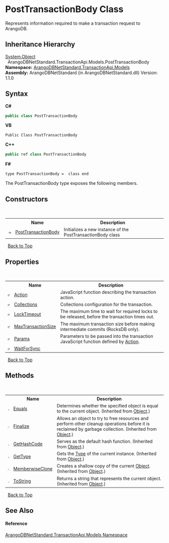 # PostTransactionBody Class
 

Represents information required to make a transaction request to ArangoDB.


## Inheritance Hierarchy
<a href="https://docs.microsoft.com/dotnet/api/system.object" target="_blank" rel="noopener noreferrer">System.Object</a><br />&nbsp;&nbsp;ArangoDBNetStandard.TransactionApi.Models.PostTransactionBody<br />
**Namespace:**&nbsp;<a href="11a5cf74-6bc1-28c9-ea61-87f0e62011a0">ArangoDBNetStandard.TransactionApi.Models</a><br />**Assembly:**&nbsp;ArangoDBNetStandard (in ArangoDBNetStandard.dll) Version: 1.1.0

## Syntax

**C#**<br />
``` C#
public class PostTransactionBody
```

**VB**<br />
``` VB
Public Class PostTransactionBody
```

**C++**<br />
``` C++
public ref class PostTransactionBody
```

**F#**<br />
``` F#
type PostTransactionBody =  class end
```

The PostTransactionBody type exposes the following members.


## Constructors
&nbsp;<table><tr><th></th><th>Name</th><th>Description</th></tr><tr><td>![Public method](media/pubmethod.gif "Public method")</td><td><a href="62cef29d-b97a-7fad-828b-63b34d9bb390">PostTransactionBody</a></td><td>
Initializes a new instance of the PostTransactionBody class</td></tr></table>&nbsp;
<a href="#posttransactionbody-class">Back to Top</a>

## Properties
&nbsp;<table><tr><th></th><th>Name</th><th>Description</th></tr><tr><td>![Public property](media/pubproperty.gif "Public property")</td><td><a href="9e7713ac-9c0d-3191-2068-3654c7ccd471">Action</a></td><td>
JavaScript function describing the transaction action.</td></tr><tr><td>![Public property](media/pubproperty.gif "Public property")</td><td><a href="1d0848e9-f2ba-6913-36d2-3ce4802e0b75">Collections</a></td><td>
Collections configuration for the transaction.</td></tr><tr><td>![Public property](media/pubproperty.gif "Public property")</td><td><a href="827bab19-66ef-c8f8-58d5-295fba213c31">LockTimeout</a></td><td>
The maximum time to wait for required locks to be released, before the transaction times out.</td></tr><tr><td>![Public property](media/pubproperty.gif "Public property")</td><td><a href="d2b2b344-6686-b595-0c79-7de87bcf8e93">MaxTransactionSize</a></td><td>
The maximum transaction size before making intermediate commits (RocksDB only).</td></tr><tr><td>![Public property](media/pubproperty.gif "Public property")</td><td><a href="5ee7c0ac-d9e0-cf4b-edc5-54bd23c81e12">Params</a></td><td>
Parameters to be passed into the transaction JavaScript function defined by <a href="9e7713ac-9c0d-3191-2068-3654c7ccd471">Action</a>.</td></tr><tr><td>![Public property](media/pubproperty.gif "Public property")</td><td><a href="a514073e-3a05-673e-3961-86afc2b56ea3">WaitForSync</a></td><td></td></tr></table>&nbsp;
<a href="#posttransactionbody-class">Back to Top</a>

## Methods
&nbsp;<table><tr><th></th><th>Name</th><th>Description</th></tr><tr><td>![Public method](media/pubmethod.gif "Public method")</td><td><a href="https://docs.microsoft.com/dotnet/api/system.object.equals#system-object-equals(system-object)" target="_blank" rel="noopener noreferrer">Equals</a></td><td>
Determines whether the specified object is equal to the current object.
 (Inherited from <a href="https://docs.microsoft.com/dotnet/api/system.object" target="_blank" rel="noopener noreferrer">Object</a>.)</td></tr><tr><td>![Protected method](media/protmethod.gif "Protected method")</td><td><a href="https://docs.microsoft.com/dotnet/api/system.object.finalize#system-object-finalize" target="_blank" rel="noopener noreferrer">Finalize</a></td><td>
Allows an object to try to free resources and perform other cleanup operations before it is reclaimed by garbage collection.
 (Inherited from <a href="https://docs.microsoft.com/dotnet/api/system.object" target="_blank" rel="noopener noreferrer">Object</a>.)</td></tr><tr><td>![Public method](media/pubmethod.gif "Public method")</td><td><a href="https://docs.microsoft.com/dotnet/api/system.object.gethashcode#system-object-gethashcode" target="_blank" rel="noopener noreferrer">GetHashCode</a></td><td>
Serves as the default hash function.
 (Inherited from <a href="https://docs.microsoft.com/dotnet/api/system.object" target="_blank" rel="noopener noreferrer">Object</a>.)</td></tr><tr><td>![Public method](media/pubmethod.gif "Public method")</td><td><a href="https://docs.microsoft.com/dotnet/api/system.object.gettype#system-object-gettype" target="_blank" rel="noopener noreferrer">GetType</a></td><td>
Gets the <a href="https://docs.microsoft.com/dotnet/api/system.type" target="_blank" rel="noopener noreferrer">Type</a> of the current instance.
 (Inherited from <a href="https://docs.microsoft.com/dotnet/api/system.object" target="_blank" rel="noopener noreferrer">Object</a>.)</td></tr><tr><td>![Protected method](media/protmethod.gif "Protected method")</td><td><a href="https://docs.microsoft.com/dotnet/api/system.object.memberwiseclone#system-object-memberwiseclone" target="_blank" rel="noopener noreferrer">MemberwiseClone</a></td><td>
Creates a shallow copy of the current <a href="https://docs.microsoft.com/dotnet/api/system.object" target="_blank" rel="noopener noreferrer">Object</a>.
 (Inherited from <a href="https://docs.microsoft.com/dotnet/api/system.object" target="_blank" rel="noopener noreferrer">Object</a>.)</td></tr><tr><td>![Public method](media/pubmethod.gif "Public method")</td><td><a href="https://docs.microsoft.com/dotnet/api/system.object.tostring#system-object-tostring" target="_blank" rel="noopener noreferrer">ToString</a></td><td>
Returns a string that represents the current object.
 (Inherited from <a href="https://docs.microsoft.com/dotnet/api/system.object" target="_blank" rel="noopener noreferrer">Object</a>.)</td></tr></table>&nbsp;
<a href="#posttransactionbody-class">Back to Top</a>

## See Also


#### Reference
<a href="11a5cf74-6bc1-28c9-ea61-87f0e62011a0">ArangoDBNetStandard.TransactionApi.Models Namespace</a><br />